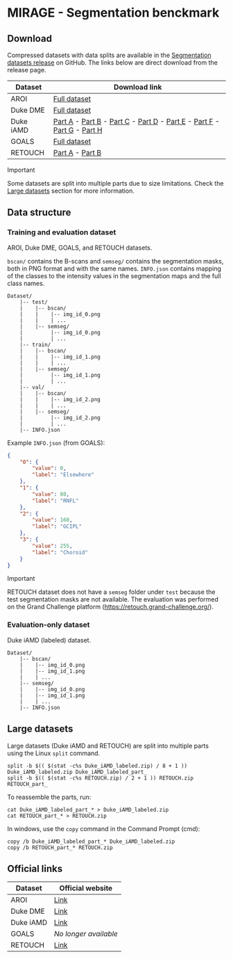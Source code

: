 # MIRAGE - Segmentation benckmark


## Download

Compressed datasets with data splits are available in the [Segmentation datasets release](https://github.com/j-morano/MIRAGE/releases/tag/seg-data) on GitHub.
The links below are direct download from the release page.


| Dataset | Download link |
| --- | --- |
| AROI | [Full dataset](https://github.com/j-morano/MIRAGE/releases/download/seg-data/AROI.zip) |
| Duke DME | [Full dataset](https://github.com/j-morano/MIRAGE/releases/download/seg-data/Duke_DME.zip) |
| Duke iAMD | [Part A](https://github.com/j-morano/MIRAGE/releases/download/seg-data/Duke_iAMD_labeled_part_aa) - [Part B](https://github.com/j-morano/MIRAGE/releases/download/seg-data/Duke_iAMD_labeled_part_ab) - [Part C](https://github.com/j-morano/MIRAGE/releases/download/seg-data/Duke_iAMD_labeled_part_ac) - [Part D](https://github.com/j-morano/MIRAGE/releases/download/seg-data/Duke_iAMD_labeled_part_ad) - [Part E](https://github.com/j-morano/MIRAGE/releases/download/seg-data/Duke_iAMD_labeled_part_ae) - [Part F](https://github.com/j-morano/MIRAGE/releases/download/seg-data/Duke_iAMD_labeled_part_af) - [Part G](https://github.com/j-morano/MIRAGE/releases/download/seg-data/Duke_iAMD_labeled_part_ag) - [Part H](https://github.com/j-morano/MIRAGE/releases/download/seg-data/Duke_iAMD_labeled_part_ah) |
| GOALS | [Full dataset](https://github.com/j-morano/MIRAGE/releases/download/seg-data/GOALS.zip) |
| RETOUCH | [Part A](https://github.com/j-morano/MIRAGE/releases/download/seg-data/RETOUCH_part_aa) - [Part B](https://github.com/j-morano/MIRAGE/releases/download/seg-data/RETOUCH_part_ab) |


> [!IMPORTANT]
> Some datasets are split into multiple parts due to size limitations. Check the [Large datasets](#large-datasets) section for more information.


## Data structure

### Training and evaluation dataset

AROI, Duke DME, GOALS, and RETOUCH datasets.

`bscan/` contains the B-scans and `semseg/` contains the segmentation masks, both in PNG format and with the same names.
`INFO.json` contains mapping of the classes to the intensity values in the segmentation maps and the full class names.


```text
Dataset/
    |-- test/
    |    |-- bscan/
    |    |    |-- img_id_0.png
    |    |    | ...
    |    |-- semseg/
    |         |-- img_id_0.png
    |         | ...
    |-- train/
    |    |-- bscan/
    |    |    |-- img_id_1.png
    |    |    | ...
    |    |-- semseg/
    |         |-- img_id_1.png
    |         | ...
    |-- val/
    |    |-- bscan/
    |    |    |-- img_id_2.png
    |    |    | ...
    |    |-- semseg/
    |         |-- img_id_2.png
    |         | ...
    |-- INFO.json
```

Example `INFO.json` (from GOALS):

```json
{
    "0": {
        "value": 0,
        "label": "Elsewhere"
    },
    "1": {
        "value": 80,
        "label": "RNFL"
    },
    "2": {
        "value": 160,
        "label": "GCIPL"
    },
    "3": {
        "value": 255,
        "label": "Choroid"
    }
}
```

> [!IMPORTANT]
> RETOUCH dataset does not have a `semseg` folder under `test` because the test segmentation masks are not available. The evaluation was performed on the Grand Challenge platform (<https://retouch.grand-challenge.org/>).


### Evaluation-only dataset

Duke iAMD (labeled) dataset.

```text
Dataset/
    |-- bscan/
    |    |-- img_id_0.png
    |    |-- img_id_1.png
    |    | ...
    |-- semseg/
    |    |-- img_id_0.png
    |    |-- img_id_1.png
    |    | ...
    |-- INFO.json
```


## Large datasets

Large datasets (Duke iAMD and RETOUCH) are split into multiple parts using the Linux `split` command.

```shell
split -b $(( $(stat -c%s Duke_iAMD_labeled.zip) / 8 + 1 )) Duke_iAMD_labeled.zip Duke_iAMD_labeled_part_
split -b $(( $(stat -c%s RETOUCH.zip) / 2 + 1 )) RETOUCH.zip RETOUCH_part_
```

To reassemble the parts, run:

```shell
cat Duke_iAMD_labeled_part_* > Duke_iAMD_labeled.zip
cat RETOUCH_part_* > RETOUCH.zip
```

In windows, use the `copy` command in the Command Prompt (cmd):

```shell
copy /b Duke_iAMD_labeled_part_* Duke_iAMD_labeled.zip
copy /b RETOUCH_part_* RETOUCH.zip
```



## Official links

| Dataset | Official website |
| --- | --- |
| AROI | [Link](https://ipg.fer.hr/ipg/resources/oct_image_database) |
| Duke DME | [Link](https://people.duke.edu/~sf59/Chiu_BOE_2014_dataset.htm) |
| Duke iAMD | [Link](https://people.duke.edu/~sf59/RPEDC_Ophth_2013_dataset.htm) |
| GOALS | _No longer available_ |
| RETOUCH | [Link](https://retouch.grand-challenge.org/) |

